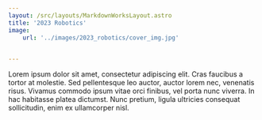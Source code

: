 ```yaml
---
layout: /src/layouts/MarkdownWorksLayout.astro
title: '2023 Robotics'
image:
    url: '../images/2023_robotics/cover_img.jpg'
 

---
```


Lorem ipsum dolor sit amet, consectetur adipiscing elit. Cras faucibus a tortor at molestie. Sed pellentesque leo auctor, auctor lorem nec, venenatis risus. Vivamus commodo ipsum vitae orci finibus, vel porta nunc viverra. In hac habitasse platea dictumst. Nunc pretium, ligula ultricies consequat sollicitudin, enim ex ullamcorper nisl.

<!-- ![The San Juan Mountains are beautiful!](/src/images/2023_robotics/cover_img.jpg) -->